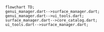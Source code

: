 <!---
Generated by https://github.com/polina-c/layerlens
Dependencies that create loops (inversions) are marked with `!`.
-->

```mermaid
flowchart TD;
genui_manager.dart-->surface_manager.dart;
genui_manager.dart-->ui_tools.dart;
surface_manager.dart-->core_catalog.dart;
ui_tools.dart-->surface_manager.dart;
```
